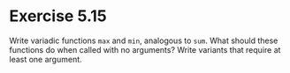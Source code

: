 # Exercise 5.15

Write variadic functions `max` and `min`, analogous to `sum`.
What should these functions do when called with no arguments? Write variants that require at least one argument.
